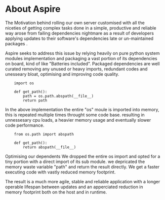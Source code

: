 # About Aspire

The Motivation behind rolling our own server customised with all the niceties of
getting complex tasks done in a simple, productive and reliable way arose from failing dependencies nightmare
as a result of developers applying updates to their software's dependencies late or un-maintained packages . 

Aspire seeks to address this issue by relying heavily on pure python system modules implementation 
and packaging a vast portion of its dependencies on board, kind of like "Batteries included".
Packaged dependencies are well curated removing any unused or heavy imports, redundant codes and unesseary bloat,
optimising and improving code quality.

```
    import os
    
    def get_path():
        path = os.path.abspath(__file__)
        return path
```

In the above implementation the entire "os" moule is imported into memory, this is repeated multiple times throught some code base.
resulting in unnessesary cpu loads, a heavier memory usage and eventually slower code performance.

```
    from os.path import abspath

    def get_path():
        return abspath(__file__)
```

Optimising our dependents We dropped the entire os import and opted for a tiny portion with a direct import of its sub module.
we depricated the memory waste variable "path" and return the result directly. We get a faster executing code with vastly reduced memory footprint. 

The result is a much more agile, stable and reliable application with a longer operable lifespan between updates and 
an apperciated reduction in memory footprint both on the host and in runtime.

